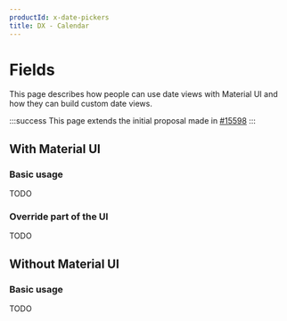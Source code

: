 ```yaml
---
productId: x-date-pickers
title: DX - Calendar
---
```


# Fields

<p class="description">This page describes how people can use date views with Material UI and how they can build custom date views.</p>

:::success
This page extends the initial proposal made in [#15598](https://github.com/mui/mui-x/issues/15598)
:::

## With Material UI

### Basic usage

TODO

### Override part of the UI

TODO

## Without Material UI

### Basic usage

TODO
